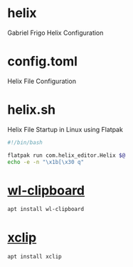 # helix
Gabriel Frigo Helix Configuration

# config.toml
Helix File Configuration

# helix.sh
Helix File Startup in Linux using Flatpak
```bash
#!/bin/bash

flatpak run com.helix_editor.Helix $@
echo -e -n "\x1b[\x30 q"
```

# [wl-clipboard](https://github.com/bugaevc/wl-clipboard)
```bash
apt install wl-clipboard
```

# [xclip](https://github.com/astrand/xclip)
```bash
apt install xclip
```
